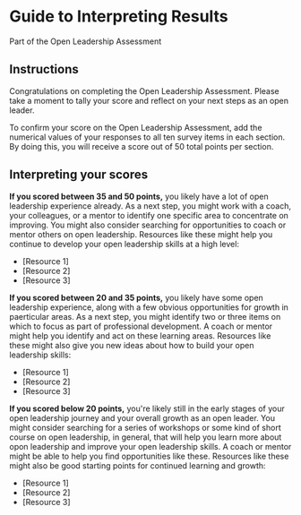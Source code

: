 # Guide to Interpreting Results
Part of the Open Leadership Assessment

## Instructions

Congratulations on completing the Open Leadership Assessment. Please take a moment to tally your score and reflect on your next steps as an open leader.

To confirm your score on the Open Leadership Assessment, add the numerical values of your responses to all ten survey items in each section. By doing this, you will receive a score out of 50 total points per section.

## Interpreting your scores

**If you scored between 35 and 50 points,** you likely have a lot of open leadership experience already. As a next step, you might work with a coach, your colleagues, or a mentor to identify one specific area to concentrate on improving. You might also consider searching for opportunities to coach or mentor others on open leadership. Resources like these might help you continue to develop your open leadership skills at a high level:

* [Resource 1]
* [Resource 2]
* [Resource 3]

**If you scored between 20 and 35 points,** you likely have some open leadership experience, along with a few obvious opportunities for growth in paerticular areas. As a next step, you might identify two or three items on which to focus as part of professional development. A coach or mentor might help you identify and act on these learning areas. Resources like these might also give you new ideas about how to build your open leadership skills:

* [Resource 1]
* [Resource 2]
* [Resource 3]

**If you scored below 20 points,** you're likely still in the early stages of your open leadership journey and your overall growth as an open leader. You might consider searching for a series of workshops or some kind of short course on open leadership, in general, that will help you learn more about opon leadership and improve your open leadership skills. A coach or mentor might be able to help you find opportunities like these. Resources like these might also be good starting points for continued learning and growth:

* [Resource 1]
* [Resource 2]
* [Resource 3]


